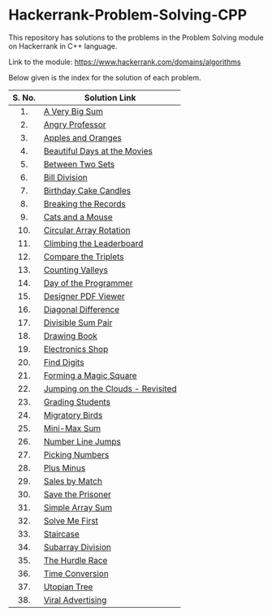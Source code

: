 # Hackerrank-Problem-Solving-CPP
This repository has solutions to the problems in the Problem Solving module on Hackerrank in C++ language.

Link to the module: https://www.hackerrank.com/domains/algorithms

Below given is the index for the solution of each problem.

| S. No.  | Solution Link |
|:---------------:|---------------|
|1.| [A Very Big Sum](https://github.com/niharika1102/Hackerrank-Problem-Solving-CPP/blob/main/A%20Very%20Big%20Sum.cpp)  |
|2.|[Angry Professor](https://github.com/niharika1102/Hackerrank-Problem-Solving-CPP/blob/main/Angry%20Professor.cpp)|
|3.| [Apples and Oranges](https://github.com/niharika1102/Hackerrank-Problem-Solving-CPP/blob/main/Apple%20and%20Orange.cpp)  |
|4.|[Beautiful Days at the Movies](https://github.com/niharika1102/Hackerrank-Problem-Solving-CPP/blob/main/Beautiful%20Days%20at%20the%20Movies.cpp)|
|5.| [Between Two Sets](https://github.com/niharika1102/Hackerrank-Problem-Solving-CPP/blob/main/Between%20Two%20Sets.cpp)|
|6.|[Bill Division](https://github.com/niharika1102/Hackerrank-Problem-Solving-CPP/blob/main/Bill%20Division.cpp)|
|7.| [Birthday Cake Candles](https://github.com/niharika1102/Hackerrank-Problem-Solving-CPP/blob/main/Birthday%20Cake%20Candles.cpp)|
|8.|[Breaking the Records](https://github.com/niharika1102/Hackerrank-Problem-Solving-CPP/blob/main/Breaking%20the%20Records.cpp)|
|9.|[Cats and a Mouse](https://github.com/niharika1102/Hackerrank-Problem-Solving-CPP/blob/main/Cats%20and%20a%20Mouse.cpp)|
|10.|[Circular Array Rotation](https://github.com/niharika1102/Hackerrank-Problem-Solving-CPP/blob/main/Circular%20Array%20Rotation.cpp)|
|11.|[Climbing the Leaderboard](https://github.com/niharika1102/Hackerrank-Problem-Solving-CPP/blob/main/Climbing%20the%20Leaderboard.cpp)|
|12.|[Compare the Triplets](https://github.com/niharika1102/Hackerrank-Problem-Solving-CPP/blob/main/Compare%20the%20Triplets.cpp)|
|13.|[Counting Valleys](https://github.com/niharika1102/Hackerrank-Problem-Solving-CPP/blob/main/Counting%20Valleys.cpp)|
|14.|[Day of the Programmer](https://github.com/niharika1102/Hackerrank-Problem-Solving-CPP/blob/main/Day%20of%20the%20Programmer.cpp)|
|15.|[Designer PDF Viewer](https://github.com/niharika1102/Hackerrank-Problem-Solving-CPP/blob/main/Designer%20PDF%20Viewer.cpp)|
|16.|[Diagonal Difference](https://github.com/niharika1102/Hackerrank-Problem-Solving-CPP/blob/main/Diagonal%20Difference.cpp)|
|17.|[Divisible Sum Pair](https://github.com/niharika1102/Hackerrank-Problem-Solving-CPP/blob/main/Divisible%20Sum%20Pair.cpp)|
|18.|[Drawing Book](https://github.com/niharika1102/Hackerrank-Problem-Solving-CPP/blob/main/Drawing%20Book.cpp)|
|19.|[Electronics Shop](https://github.com/niharika1102/Hackerrank-Problem-Solving-CPP/blob/main/Electronics%20Shop.cpp)|
|20.|[Find Digits](https://github.com/niharika1102/Hackerrank-Problem-Solving-CPP/blob/main/Find%20Digits.cpp)|
|21.|[Forming a Magic Square](https://github.com/niharika1102/Hackerrank-Problem-Solving-CPP/blob/main/Forming%20a%20Magic%20Square.cpp)|
|22.|[Jumping on the Clouds - Revisited](https://github.com/niharika1102/Hackerrank-Problem-Solving-CPP/blob/main/Jumping%20on%20the%20Clouds%20-%20Revisited.cpp)|
|23.|[Grading Students](https://github.com/niharika1102/Hackerrank-Problem-Solving-CPP/blob/main/Grading%20Students.cpp)|
|24.|[Migratory Birds](https://github.com/niharika1102/Hackerrank-Problem-Solving-CPP/blob/main/Migratory%20Birds.cpp)|
|25.|[Mini-Max Sum](https://github.com/niharika1102/Hackerrank-Problem-Solving-CPP/blob/main/Mini-Max%20Sum.cpp)|
|26.|[Number Line Jumps](https://github.com/niharika1102/Hackerrank-Problem-Solving-CPP/blob/main/Number%20Line%20Jumps.cpp)|
|27.|[Picking Numbers](https://github.com/niharika1102/Hackerrank-Problem-Solving-CPP/blob/main/Picking%20Numbers.cpp)|
|28.|[Plus Minus](https://github.com/niharika1102/Hackerrank-Problem-Solving-CPP/blob/main/Plus%20Minus.cpp)|
|29.|[Sales by Match](https://github.com/niharika1102/Hackerrank-Problem-Solving-CPP/blob/main/Sales%20By%20Match.cpp)|
|30.|[Save the Prisoner](https://github.com/niharika1102/Hackerrank-Problem-Solving-CPP/blob/main/Save%20The%20Prisoner.cpp)|
|31.|[Simple Array Sum](https://github.com/niharika1102/Hackerrank-Problem-Solving-CPP/blob/main/Simple%20Array%20Sum.cpp)|
|32.|[Solve Me First](https://github.com/niharika1102/Hackerrank-Problem-Solving-CPP/blob/main/Solve%20Me%20First.cpp)|
|33.|[Staircase](https://github.com/niharika1102/Hackerrank-Problem-Solving-CPP/blob/main/Staircase.cpp)|
|34.|[Subarray Division](https://github.com/niharika1102/Hackerrank-Problem-Solving-CPP/blob/main/Subarray%20Division.cpp)|
|35.|[The Hurdle Race](https://github.com/niharika1102/Hackerrank-Problem-Solving-CPP/blob/main/The%20Hurdle%20Race.cpp)|
|36.|[Time Conversion](https://github.com/niharika1102/Hackerrank-Problem-Solving-CPP/blob/main/Time%20Conversion.cpp)|
|37.|[Utopian Tree](https://github.com/niharika1102/Hackerrank-Problem-Solving-CPP/blob/main/Utopian%20Tree.cpp)|
|38.|[Viral Advertising](https://github.com/niharika1102/Hackerrank-Problem-Solving-CPP/blob/main/Viral%20Advertising.cpp)|
